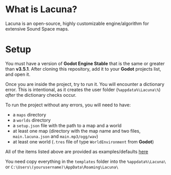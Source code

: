 # What is Lacuna?
Lacuna is an open-source, highly customizable engine/algorithm for extensive Sound Space maps.

# Setup
You must have a version of **Godot Engine Stable** that is the same or greater than **v3.5.1**.
After cloning this repository, add it to your **Godot** projects list, and open it.

Once you are inside the project, try to run it. You will encounter a dictionary error.
This is intentional, as it creates the user folder (`%appdata%\Lacuna\%`) *after* the dictionary checks occur.

To run the project without any errors, you will need to have:
- a `maps` directory
- a `worlds` directory
- a `setup.json` file with the path to a map and a world
- at least one map (directory with the map name and two files, `main.lacuna.json` and `main.mp3/ogg/wav`)
- at least one world (`.tres` file of type `WorldEnvironment` from **Godot**)

All of the items listed above are provided as examples/defaults [here](https://github.com/Gapva/Lacuna/tree/main/templates)

You need copy everything in the `templates` folder into the `%appdata%\Lacuna\` or `C:\Users\(yourusername)\AppData\Roaming\Lacuna\`
